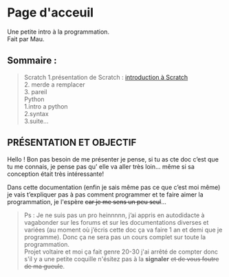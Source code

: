 # Page d'acceuil
Une petite intro à la programmation.  
Fait par Mau.  

## Sommaire :  
>Scratch
> 1.présentation de Scratch : [introduction à Scratch](https://lezib.github.io/its-code-time/1/indextest.html)  
> 2. merde a remplacer  
> 3. pareil  
>Python  
>1.intro a python  
>2.syntax  
>3.suite...  
  


## PRÉSENTATION ET OBJECTIF
Hello ! Bon pas besoin de me présenter je pense, si tu as cte doc c’est que tu me connais, je pense pas qu' elle va aller très loin... même si sa conception était très intéressante!  

Dans cette documentation (enfin je sais même pas ce que c’est moi même) je vais t’expliquer pas à pas comment programmer et te faire aimer la programmation, je l'espère ~~car je me sens un peu seul~~…  

> Ps : Je ne suis pas un pro heinnnnn, j’ai appris en autodidacte à vagabonder sur les forums et sur les documentations diverses et variées (au moment où j’écris cette doc ça va faire 1 an et demi que je programme). Donc ça ne sera pas un cours complet sur toute la programmation.  
> Projet voltaire et moi ça fait genre 20-30 j'ai arrêté de compter donc s'il y a une petite coquille n'ésitez pas à la __signaler__ ~~et de vous foutre de ma gueule~~. 
